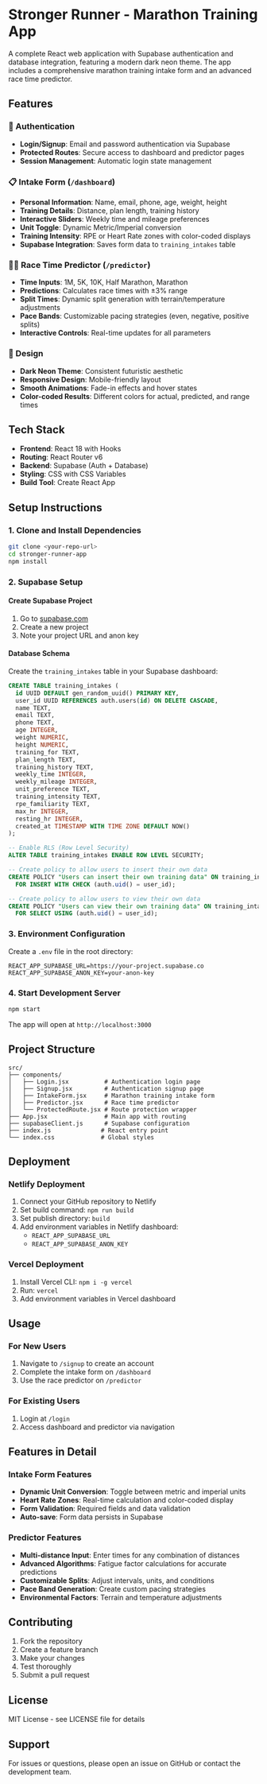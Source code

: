 # Stronger Runner - Marathon Training App

A complete React web application with Supabase authentication and database integration, featuring a modern dark neon theme. The app includes a comprehensive marathon training intake form and an advanced race time predictor.

## Features

### 🔐 Authentication
- **Login/Signup**: Email and password authentication via Supabase
- **Protected Routes**: Secure access to dashboard and predictor pages
- **Session Management**: Automatic login state management

### 📋 Intake Form (`/dashboard`)
- **Personal Information**: Name, email, phone, age, weight, height
- **Training Details**: Distance, plan length, training history
- **Interactive Sliders**: Weekly time and mileage preferences
- **Unit Toggle**: Dynamic Metric/Imperial conversion
- **Training Intensity**: RPE or Heart Rate zones with color-coded displays
- **Supabase Integration**: Saves form data to `training_intakes` table

### 🏃‍♂️ Race Time Predictor (`/predictor`)
- **Time Inputs**: 1M, 5K, 10K, Half Marathon, Marathon
- **Predictions**: Calculates race times with ±3% range
- **Split Times**: Dynamic split generation with terrain/temperature adjustments
- **Pace Bands**: Customizable pacing strategies (even, negative, positive splits)
- **Interactive Controls**: Real-time updates for all parameters

### 🎨 Design
- **Dark Neon Theme**: Consistent futuristic aesthetic
- **Responsive Design**: Mobile-friendly layout
- **Smooth Animations**: Fade-in effects and hover states
- **Color-coded Results**: Different colors for actual, predicted, and range times

## Tech Stack

- **Frontend**: React 18 with Hooks
- **Routing**: React Router v6
- **Backend**: Supabase (Auth + Database)
- **Styling**: CSS with CSS Variables
- **Build Tool**: Create React App

## Setup Instructions

### 1. Clone and Install Dependencies
```bash
git clone <your-repo-url>
cd stronger-runner-app
npm install
```

### 2. Supabase Setup

#### Create Supabase Project
1. Go to [supabase.com](https://supabase.com)
2. Create a new project
3. Note your project URL and anon key

#### Database Schema
Create the `training_intakes` table in your Supabase dashboard:

```sql
CREATE TABLE training_intakes (
  id UUID DEFAULT gen_random_uuid() PRIMARY KEY,
  user_id UUID REFERENCES auth.users(id) ON DELETE CASCADE,
  name TEXT,
  email TEXT,
  phone TEXT,
  age INTEGER,
  weight NUMERIC,
  height NUMERIC,
  training_for TEXT,
  plan_length TEXT,
  training_history TEXT,
  weekly_time INTEGER,
  weekly_mileage INTEGER,
  unit_preference TEXT,
  training_intensity TEXT,
  rpe_familiarity TEXT,
  max_hr INTEGER,
  resting_hr INTEGER,
  created_at TIMESTAMP WITH TIME ZONE DEFAULT NOW()
);

-- Enable RLS (Row Level Security)
ALTER TABLE training_intakes ENABLE ROW LEVEL SECURITY;

-- Create policy to allow users to insert their own data
CREATE POLICY "Users can insert their own training data" ON training_intakes
  FOR INSERT WITH CHECK (auth.uid() = user_id);

-- Create policy to allow users to view their own data
CREATE POLICY "Users can view their own training data" ON training_intakes
  FOR SELECT USING (auth.uid() = user_id);
```

### 3. Environment Configuration
Create a `.env` file in the root directory:

```env
REACT_APP_SUPABASE_URL=https://your-project.supabase.co
REACT_APP_SUPABASE_ANON_KEY=your-anon-key
```

### 4. Start Development Server
```bash
npm start
```

The app will open at `http://localhost:3000`

## Project Structure

```
src/
├── components/
│   ├── Login.jsx          # Authentication login page
│   ├── Signup.jsx         # Authentication signup page
│   ├── IntakeForm.jsx     # Marathon training intake form
│   ├── Predictor.jsx      # Race time predictor
│   └── ProtectedRoute.jsx # Route protection wrapper
├── App.jsx                # Main app with routing
├── supabaseClient.js      # Supabase configuration
├── index.js              # React entry point
└── index.css             # Global styles
```

## Deployment

### Netlify Deployment
1. Connect your GitHub repository to Netlify
2. Set build command: `npm run build`
3. Set publish directory: `build`
4. Add environment variables in Netlify dashboard:
   - `REACT_APP_SUPABASE_URL`
   - `REACT_APP_SUPABASE_ANON_KEY`

### Vercel Deployment
1. Install Vercel CLI: `npm i -g vercel`
2. Run: `vercel`
3. Add environment variables in Vercel dashboard

## Usage

### For New Users
1. Navigate to `/signup` to create an account
2. Complete the intake form on `/dashboard`
3. Use the race predictor on `/predictor`

### For Existing Users
1. Login at `/login`
2. Access dashboard and predictor via navigation

## Features in Detail

### Intake Form Features
- **Dynamic Unit Conversion**: Toggle between metric and imperial units
- **Heart Rate Zones**: Real-time calculation and color-coded display
- **Form Validation**: Required fields and data validation
- **Auto-save**: Form data persists in Supabase

### Predictor Features
- **Multi-distance Input**: Enter times for any combination of distances
- **Advanced Algorithms**: Fatigue factor calculations for accurate predictions
- **Customizable Splits**: Adjust intervals, units, and conditions
- **Pace Band Generation**: Create custom pacing strategies
- **Environmental Factors**: Terrain and temperature adjustments

## Contributing

1. Fork the repository
2. Create a feature branch
3. Make your changes
4. Test thoroughly
5. Submit a pull request

## License

MIT License - see LICENSE file for details

## Support

For issues or questions, please open an issue on GitHub or contact the development team. 